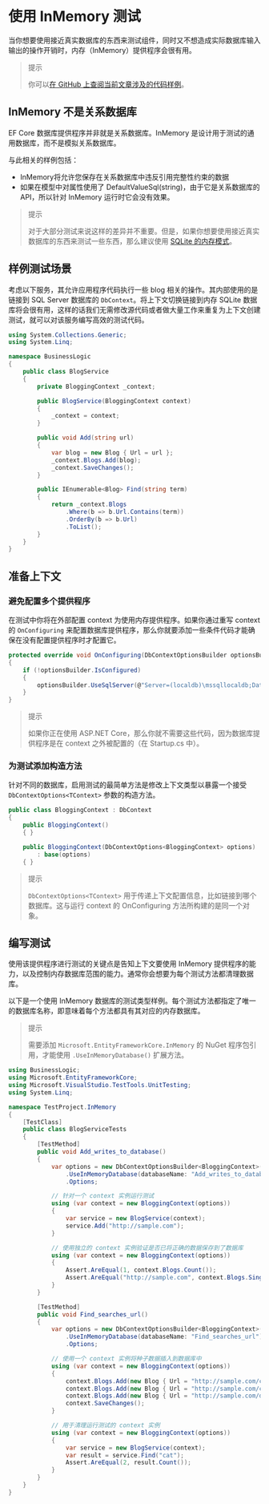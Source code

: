 # 使用 InMemory 测试

当你想要使用接近真实数据库的东西来测试组件，同时又不想造成实际数据库输入输出的操作开销时，内存（InMemory）提供程序会很有用。

> 提示
>
> 你可以[在 GitHub 上查阅当前文章涉及的代码样例](https://github.com/aspnet/EntityFramework.Docs/tree/master/samples/core/Miscellaneous/Testing)。

## InMemory 不是关系数据库

EF Core 数据库提供程序并非就是关系数据库。InMemory 是设计用于测试的通用数据库，而不是模拟关系数据库。

与此相关的样例包括：

* InMemory将允许您保存在关系数据库中违反引用完整性约束的数据
* 如果在模型中对属性使用了 DefaultValueSql(string)，由于它是关系数据库的 API，所以针对 InMemory 运行时它会没有效果。

> 提示
>
> 对于大部分测试来说这样的差异并不重要。但是，如果你想要使用接近真实数据库的东西来测试一些东西，那么建议使用 [SQLite 的内存模式](./B、使用SQLite测试.md)。

## 样例测试场景

考虑以下服务，其允许应用程序代码执行一些 blog 相关的操作。其内部使用的是链接到 SQL Server 数据库的 `DbContext`。将上下文切换链接到内存 SQLite 数据库将会很有用，这样的话我们无需修改源代码或者做大量工作来重复为上下文创建测试，就可以对该服务编写高效的测试代码。

```C#
using System.Collections.Generic;
using System.Linq;

namespace BusinessLogic
{
    public class BlogService
    {
        private BloggingContext _context;

        public BlogService(BloggingContext context)
        {
            _context = context;
        }

        public void Add(string url)
        {
            var blog = new Blog { Url = url };
            _context.Blogs.Add(blog);
            _context.SaveChanges();
        }

        public IEnumerable<Blog> Find(string term)
        {
            return _context.Blogs
                .Where(b => b.Url.Contains(term))
                .OrderBy(b => b.Url)
                .ToList();
        }
    }
}
```

## 准备上下文

### 避免配置多个提供程序

在测试中你将在外部配置 context 为使用内存提供程序。如果你通过重写 context 的 `OnConfiguring` 来配置数据库提供程序，那么你就要添加一些条件代码才能确保在没有配置提供程序时才配置它。

```C#
protected override void OnConfiguring(DbContextOptionsBuilder optionsBuilder)
{
    if (!optionsBuilder.IsConfigured)
    {
        optionsBuilder.UseSqlServer(@"Server=(localdb)\mssqllocaldb;Database=EFProviders.InMemory;Trusted_Connection=True;");
    }
}
```

> 提示
>
> 如果你正在使用 ASP.NET Core，那么你就不需要这些代码，因为数据库提供程序是在 context 之外被配置的（在 Startup.cs 中）。

### 为测试添加构造方法

针对不同的数据库，启用测试的最简单方法是修改上下文类型以暴露一个接受 `DbContextOptions<TContext>` 参数的构造方法。

```C#
public class BloggingContext : DbContext
{
    public BloggingContext()
    { }

    public BloggingContext(DbContextOptions<BloggingContext> options)
        : base(options)
    { }
```

> 提示
>
> `DbContextOptions<TContext>` 用于传递上下文配置信息，比如链接到哪个数据库。这与运行 context 的 OnConfiguring 方法所构建的是同一个对象。

## 编写测试

使用该提供程序进行测试的关键点是告知上下文要使用 InMemory 提供程序的能力，以及控制内存数据库范围的能力。通常你会想要为每个测试方法都清理数据库。

以下是一个使用 InMemory 数据库的测试类型样例。每个测试方法都指定了唯一的数据库名称，即意味着每个方法都具有其对应的内存数据库。

> 提示
>
> 需要添加 `Microsoft.EntityFrameworkCore.InMemory` 的 NuGet 程序包引用，才能使用 `.UseInMemoryDatabase()` 扩展方法。

```C#
using BusinessLogic;
using Microsoft.EntityFrameworkCore;
using Microsoft.VisualStudio.TestTools.UnitTesting;
using System.Linq;

namespace TestProject.InMemory
{
    [TestClass]
    public class BlogServiceTests
    {
        [TestMethod]
        public void Add_writes_to_database()
        {
            var options = new DbContextOptionsBuilder<BloggingContext>()
                .UseInMemoryDatabase(databaseName: "Add_writes_to_database")
                .Options;

            // 针对一个 context 实例运行测试
            using (var context = new BloggingContext(options))
            {
                var service = new BlogService(context);
                service.Add("http://sample.com");
            }

            // 使用独立的 context 实例验证是否已将正确的数据保存到了数据库
            using (var context = new BloggingContext(options))
            {
                Assert.AreEqual(1, context.Blogs.Count());
                Assert.AreEqual("http://sample.com", context.Blogs.Single().Url);
            }
        }

        [TestMethod]
        public void Find_searches_url()
        {
            var options = new DbContextOptionsBuilder<BloggingContext>()
                .UseInMemoryDatabase(databaseName: "Find_searches_url")
                .Options;

            // 使用一个 context 实例将种子数据插入到数据库中
            using (var context = new BloggingContext(options))
            {
                context.Blogs.Add(new Blog { Url = "http://sample.com/cats" });
                context.Blogs.Add(new Blog { Url = "http://sample.com/catfish" });
                context.Blogs.Add(new Blog { Url = "http://sample.com/dogs" });
                context.SaveChanges();
            }

            // 用于清理运行测试的 context 实例
            using (var context = new BloggingContext(options))
            {
                var service = new BlogService(context);
                var result = service.Find("cat");
                Assert.AreEqual(2, result.Count());
            }
        }
    }
}
```